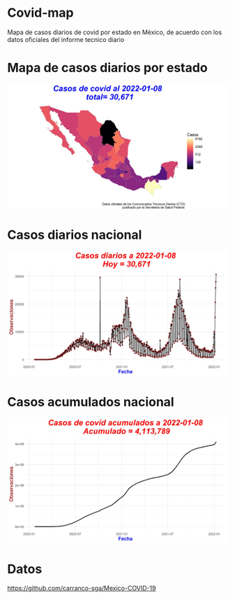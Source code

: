 # Covid-map
Mapa de casos diarios de covid por estado en México, de acuerdo con los datos oficiales del informe tecnico diario 

# Mapa de casos diarios por estado
![Alt text](https://raw.githubusercontent.com/RamiroBelmarM/Covid-map/main/casos_covid.jpg)

# Casos diarios nacional

![Alt text](https://raw.githubusercontent.com/RamiroBelmarM/Covid-map/main/diarios_covid.jpg)

# Casos acumulados nacional

![Alt text](https://raw.githubusercontent.com/RamiroBelmarM/Covid-map/main/acumulados_covid.jpg)


# Datos
https://github.com/carranco-sga/Mexico-COVID-19
